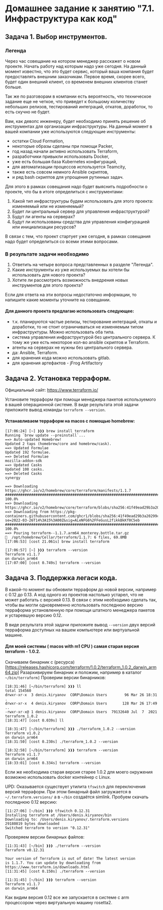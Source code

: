 # Домашнее задание к занятию "7.1. Инфраструктура как код"

## Задача 1. Выбор инструментов. 
 
### Легенда
 
Через час совещание на котором менеджер расскажет о новом проекте. Начать работу над которым надо уже сегодня. 
На данный момент известно, что это будет сервис, который ваша компания будет предоставлять внешним заказчикам.
Первое время, скорее всего, будет один внешний клиент, со временем внешних клиентов станет больше.

Так же по разговорам в компании есть вероятность, что техническое задание еще не четкое, что приведет к большому
количеству небольших релизов, тестирований интеграций, откатов, доработок, то есть скучно не будет.  
   
Вам, как девопс инженеру, будет необходимо принять решение об инструментах для организации инфраструктуры.
На данный момент в вашей компании уже используются следующие инструменты: 
- остатки Сloud Formation, 
- некоторые образы сделаны при помощи Packer,
- год назад начали активно использовать Terraform, 
- разработчики привыкли использовать Docker, 
- уже есть большая база Kubernetes конфигураций,
- для автоматизации процессов используется Teamcity, 
- также есть совсем немного Ansible скриптов, 
- и ряд bash скриптов для упрощения рутинных задач.  

Для этого в рамках совещания надо будет выяснить подробности о проекте, что бы в итоге определиться с инструментами:

1. Какой тип инфраструктуры будем использовать для этого проекта: изменяемый или не изменяемый?
2. Будет ли центральный сервер для управления инфраструктурой?
3. Будут ли агенты на серверах?
4. Будут ли использованы средства для управления конфигурацией или инициализации ресурсов? 
 
В связи с тем, что проект стартует уже сегодня, в рамках совещания надо будет определиться со всеми этими вопросами.

### В результате задачи необходимо

1. Ответить на четыре вопроса представленных в разделе "Легенда". 
2. Какие инструменты из уже используемых вы хотели бы использовать для нового проекта? 
3. Хотите ли рассмотреть возможность внедрения новых инструментов для этого проекта? 

Если для ответа на эти вопросы недостаточно информации, то напишите какие моменты уточните на совещании.

#### Для данного проекта предлагаю использовать следующее:

- т.к. планируются частые релизы, тестирование интеграций, откаты и доработки, то не стоит ограничиваться не изменяемым типом инфраструктуры. Можно использовать оба типа.
- система управления инфраструктурой без центрального сервера. К тому же уже есть некоторое кол-во ansible скриптов и Terraform.
- агенты на серверах не нужны без центрального сервера.
- да: Ansible, Terraform.
- для хранения кода можно использовать gitlab.
- для хранения артефактов - jFrog Artifactory



## Задача 2. Установка терраформ. 

Официальный сайт: https://www.terraform.io/

Установите терраформ при помощи менеджера пакетов используемого в вашей операционной системе.
В виде результата этой задачи приложите вывод команды `terraform --version`.

#### Устанавливаем терраформ на macos с помощью homebrew:
```commandline
[17:06:24] [~] ❱❱❱ brew install terraform
Running `brew update --preinstall`...
==> Auto-updated Homebrew!
Updated 2 taps (homebrew/core and homebrew/cask).
==> Updated Formulae
Updated 192 formulae.
==> Deleted Formulae
mozilla-addon-sdk
==> Updated Casks
Updated 108 casks.
==> Deleted Casks
synergy

==> Downloading https://ghcr.io/v2/homebrew/core/terraform/manifests/1.1.7
######################################################################## 100.0%
==> Downloading https://ghcr.io/v2/homebrew/core/terraform/blobs/sha256:41f49ead29b3a20299cb02789a7f359ff88018dc66e89f92fae1b3eae8ad1289
==> Downloading from https://pkg-containers.githubusercontent.com/ghcr1/blobs/sha256:41f49ead29b3a20299cb02789a7f359ff88018dc66e89f92fae1b3eae8ad1289?se=2022-03-26T14%3A15%3A00Z&sig=ALeNFG6%2FFeGusL2fikkBkKf0C5eb
######################################################################## 100.0%
==> Pouring terraform--1.1.7.arm64_monterey.bottle.tar.gz
🍺  /opt/homebrew/Cellar/terraform/1.1.7: 6 files, 69.8MB
[17:06:53] [cost 21.061s] brew install terraform

[17:06:57] [~] ❱❱❱ terraform --version
Terraform v1.1.7
on darwin_arm64
[17:07:00] [cost 0.749s] terraform --version
```

## Задача 3. Поддержка легаси кода. 

В какой-то момент вы обновили терраформ до новой версии, например с 0.12 до 0.13. 
А код одного из проектов настолько устарел, что не может работать с версией 0.13. 
В связи с этим необходимо сделать так, чтобы вы могли одновременно использовать последнюю версию терраформа установленную при помощи
штатного менеджера пакетов и устаревшую версию 0.12. 

В виде результата этой задачи приложите вывод `--version` двух версий терраформа доступных на вашем компьютере 
или виртуальной машине.

#### Для моей системы ( macos with m1 CPU ) самая старая версия terraform -  1.0.2.
Скачиваем бинарник c (ресурса)[https://releases.hashicorp.com/terraform/1.0.2/terraform_1.0.2_darwin_arm64.zip]
Разархивируем бинарник и положим, например в каталог `~/bin/terraform]`
Проверим версии бинарников:
```commandline
[18:31:46] [~/bin/terraform] ❱❱❱ ll
total 154560
drwxr-xr-x  3 denis.kiryanov  CORP\Domain Users        96 Mar 26 18:31 .
drwxr-xr-x  4 denis.kiryanov  CORP\Domain Users       128 Mar 26 17:49 ..
-rwxr-xr-x@ 1 denis.kiryanov  CORP\Domain Users  79132640 Jul  7  2021 terraform_1.0.2
[18:31:47] [cost 0.039s] ll

[18:31:47] [~/bin/terraform] ❱❱❱ ./terraform_1.0.2 --version
Terraform v1.0.2
on darwin_arm64
[18:31:50] [cost 0.230s] ./terraform_1.0.2 --version

[18:32:58] [~/bin/terraform] ❱❱❱ terraform --version
Terraform v1.1.7
on darwin_arm64
[18:33:01] [cost 0.334s] terraform --version
```
Если же необходима старая версия старее 1.0.2 для моего окружения возможно использовать docker контейнер с Linux.

UPD: Оказывается существует утилита `tfswitch` для переключения версий терраформ. При этом бинарный файл загружается в `~/.terraform.versions/` а в `~/bin` создаётся simlink.
Пробуем скачать последнюю 0.12 версию:
```commandline
[11:27:06] [~/bin] ❱❱❱ tfswitch 0.12.31
Installing terraform at /Users/denis.kiryanov/bin
Downloading to: /Users/denis.kiryanov/.terraform.versions
29180819 bytes downloaded
Switched terraform to version "0.12.31"
```

Проверяем версии бинарных файлов:
```commandline
[11:31:43] [~/bin] ❱❱❱ ./terraform --version
Terraform v0.12.31

Your version of Terraform is out of date! The latest version
is 1.1.7. You can update by downloading from https://www.terraform.io/downloads.html
[11:31:45] [cost 0.150s] ./terraform --version

[11:31:45] [~/bin] ❱❱❱ terraform --version
Terraform v1.1.7
on darwin_arm64
```
Как видим версия 0.12 все же запускается в системе с arm процессором через виртуальную машину rosetta2.
